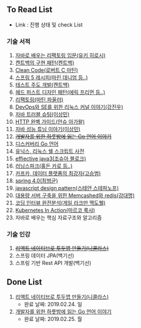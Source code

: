 ## To Read List
- Link : 진행 상태 및 check List 

### 기술 서적
1. [자바로 배우는 리팩토링 입문(유키 히로시)](https://github.com/gaepury/TechBookToReadAndCheck/blob/master/2019/check/%EC%9E%90%EB%B0%94%EB%A1%9C%20%EB%B0%B0%EC%9A%B0%EB%8A%94%20%EB%A6%AC%ED%8C%A9%ED%86%A0%EB%A7%81%20%EC%9E%85%EB%AC%B8.md)
2. [켄트백의 구현 패턴(켄트백)](https://github.com/gaepury/TechBookToReadAndCheck/blob/master/2019/check/%EC%BC%84%ED%8A%B8%EB%B0%B1%EC%9D%98%20%EA%B5%AC%ED%98%84%20%ED%8C%A8%ED%84%B4.md)
3. [Clean Code(로버트 C 마틴)](https://github.com/gaepury/TechBookToReadAndCheck/blob/master/2019/check/Clean%20Code.md)
4. [스프링 5 레시피(마린 데니엄 등..)](https://github.com/gaepury/TechBookToReadAndCheck/blob/master/2019/check/%EC%8A%A4%ED%94%84%EB%A7%81%205%20%EB%A0%88%EC%8B%9C%ED%94%BC.md)
4. [테스트 주도 개발(켄트백)](https://github.com/gaepury/TechBookToReadAndCheck/blob/master/2019/check/%ED%85%8C%EC%8A%A4%ED%8A%B8%20%EC%A3%BC%EB%8F%84%20%EA%B0%9C%EB%B0%9C.md)
5. [헤드 퍼스트 디자인 패턴(에릭 프리먼 등..)](https://github.com/gaepury/TechBookToReadAndCheck/blob/master/2019/check/%ED%97%A4%EB%93%9C%20%ED%8D%BC%EC%8A%A4%ED%8A%B8%20%EB%94%94%EC%9E%90%EC%9D%B8%20%ED%8C%A8%ED%84%B4.md)
6. [리팩토링(마틴 파울러)](https://github.com/gaepury/TechBookToReadAndCheck/blob/master/2019/check/%EB%A6%AC%ED%8C%A9%ED%86%A0%EB%A7%81.md)
7. [DevOps와 SE를 위한 리눅스 커널 이야기(강진우)](https://github.com/gaepury/TechBookToReadAndCheck/blob/master/2019/check/DevOps%EC%99%80%20SE%EB%A5%BC%20%EC%9C%84%ED%95%9C%20%EB%A6%AC%EB%88%85%EC%8A%A4%20%EC%BB%A4%EB%84%90%20%EC%9D%B4%EC%95%BC%EA%B8%B0.md)
8. [자바 트러블 슈팅(이상민)](https://github.com/gaepury/TechBookToReadAndCheck/blob/master/2019/check/%EC%9E%90%EB%B0%94%20%ED%8A%B8%EB%9F%AC%EB%B8%94%20%EC%8A%88%ED%8C%85.md)
9. [HTTP 완벽 가이드(안슈 아가왈)](https://github.com/gaepury/TechBookToReadAndCheck/blob/master/2019/check/HTTP%20%EC%99%84%EB%B2%BD%20%EA%B0%80%EC%9D%B4%EB%93%9C.md)
10. [자바 성능 튜닝 이야기(이상민)](https://github.com/gaepury/TechBookToReadAndCheck/blob/master/2019/check/%EC%9E%90%EB%B0%94%20%EC%84%B1%EB%8A%A5%20%ED%8A%9C%EB%8B%9D%20%EC%9D%B4%EC%95%BC%EA%B8%B0.md)
11. ~~[개발자를 위한 하룻밤에 읽는 Go 언어 이야기](https://github.com/gaepury/TechBookToReadAndCheck/blob/master/2019/check/%EA%B0%9C%EB%B0%9C%EC%9E%90%EB%A5%BC%20%EC%9C%84%ED%95%9C%20%ED%95%98%EB%A3%BB%EB%B0%A4%EC%97%90%20%EC%9D%BD%EB%8A%94%20Go%20%EC%96%B8%EC%96%B4%20%EC%9D%B4%EC%95%BC%EA%B8%B0.md)~~
12. [디스커버리 Go 언어](https://github.com/gaepury/TechBookToReadAndCheck/blob/master/2019/check/%EB%94%94%EC%8A%A4%EC%BB%A4%EB%B2%84%EB%A6%AC%20Go%20%EC%96%B8%EC%96%B4.md)
13. [유닉스, 리눅스 쉘 스크립트 사전](https://github.com/gaepury/TechBookToReadAndCheck/blob/master/2019/check/%EC%9C%A0%EB%8B%89%EC%8A%A4%2C%20%EB%A6%AC%EB%88%85%EC%8A%A4%20%EC%89%98%20%EC%8A%A4%ED%81%AC%EB%A6%BD%ED%8A%B8%20%EC%82%AC%EC%A0%84.md)
14. [effiective java3(조슈아 블로크)](https://github.com/gaepury/TechBookToReadAndCheck/blob/master/2019/check/effactive%20java3.md)
15. [러닝스파크(홀든 카로 등..)](https://github.com/gaepury/TechBookToReadAndCheck/blob/master/2019/check/%EB%9F%AC%EB%8B%9D%EC%8A%A4%ED%8C%8C%ED%81%AC.md)
16. [카프카, 데이터 플랫폼의 최강자(고승범)](https://github.com/gaepury/TechBookToReadAndCheck/blob/master/2019/check/%EC%B9%B4%ED%94%84%EC%B9%B4%2C%20%EB%8D%B0%EC%9D%B4%ED%84%B0%20%ED%94%8C%EB%9E%AB%ED%8F%BC%EC%9D%98%20%EC%B5%9C%EA%B0%95%EC%9E%90.md)
17. [spring 4.0(최범균)](https://github.com/gaepury/TechBookToReadAndCheck/blob/master/2019/check/spring%204.0.md)
18. [javascript design pattern(스테얀 스테파노프)](https://github.com/gaepury/TechBookToReadAndCheck/blob/master/2019/check/javascript%20design%20pattern.md)
19. [대용량 서버 구축을 위한 Memcashed와 redis(강대명)](https://github.com/gaepury/TechBookToReadAndCheck/blob/master/2019/check/%EB%8C%80%EC%9A%A9%EB%9F%89%20%EC%84%9C%EB%B2%84%20%EA%B5%AC%EC%B6%95%EC%9D%84%20%EC%9C%84%ED%95%9C%20Memcashed%EC%99%80%20redis.md)
20. [코딩 인터뷰 완전분석(게일 라크만 맥도웰)](https://github.com/gaepury/TechBookToReadAndCheck/blob/master/2019/check/%EC%BD%94%EB%94%A9%20%EC%9D%B8%ED%84%B0%EB%B7%B0%20%EC%99%84%EC%A0%84%EB%B6%84%EC%84%9D.md)
21. [Kubernetes In Action(마르코 룩샤)](https://github.com/gaepury/TechBookToReadAndCheck/blob/master/2019/check/Kubernetes%20In%20Action.md)
22. 자바로 배우는 핵심 자료구조와 알고리즘

### 기술 인강
1. ~~[리액트 네이티브로 투두앱 만들기(니콜라스)](https://github.com/gaepury/TechBookToReadAndCheck/blob/master/2019/check/%EB%A6%AC%EC%95%A1%ED%8A%B8%20%EB%84%A4%EC%9D%B4%ED%8B%B0%EB%B8%8C%EB%A1%9C%20%ED%88%AC%EB%91%90%EC%95%B1%20%EB%A7%8C%EB%93%A4%EA%B8%B0.md)~~
2. 스프링 데이터 JPA(백기선)
3. 스프링 기반 Rest API 개발(백기선)

## Done List
1. [리액트 네이티브로 투두앱 만들기(니콜라스)](https://github.com/gaepury/TechBookToReadAndCheck/blob/master/2019/check/%EB%A6%AC%EC%95%A1%ED%8A%B8%20%EB%84%A4%EC%9D%B4%ED%8B%B0%EB%B8%8C%EB%A1%9C%20%ED%88%AC%EB%91%90%EC%95%B1%20%EB%A7%8C%EB%93%A4%EA%B8%B0.md)
   - 완료 날짜: 2019.02.24. 일
2. [개발자를 위한 하룻밤에 읽는 Go 언어 이야기](https://github.com/gaepury/TechBookToReadAndCheck/blob/master/2019/check/%EA%B0%9C%EB%B0%9C%EC%9E%90%EB%A5%BC%20%EC%9C%84%ED%95%9C%20%ED%95%98%EB%A3%BB%EB%B0%A4%EC%97%90%20%EC%9D%BD%EB%8A%94%20Go%20%EC%96%B8%EC%96%B4%20%EC%9D%B4%EC%95%BC%EA%B8%B0.md)
   - 완료 날짜: 2019.02.25. 월
